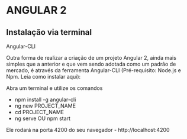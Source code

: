 # ANGULAR 2

## Instalação via terminal

Angular-CLI

Outra forma de realizar a criação de um projeto Angular 2, ainda mais simples que a anterior e que vem sendo adotada como um padrão de mercado, é através da ferramenta Angular-CLI (Pré-requisito: Node.js e Npm. Leia como instalar aqui):

Abra um terminal e utilize os comandos

 - npm install -g angular-cli
 - ng new PROJECT_NAME
 - cd PROJECT_NAME
 - ng serve OU npm start
 
Ele rodará na porta 4200 do seu navegador - http://localhost:4200


